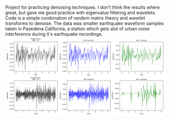 Project for practicing denoising techniques. 
I don't think the results where great, but gave me good practice with eigenvalue filtering and wavelets.
Code is a simple combination of random matrix theory and wavelet transforms to denoise. 
The data was smaller earthquake waveform samples taken in Pasedena California, a station which gets alot of urban noise interference during it's earthquake recordings.
![Denoised Waveform](Denoised_waveform.png)

